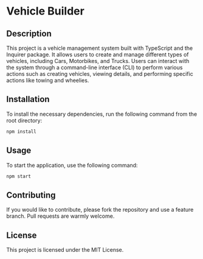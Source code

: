 # Vehicle Builder

## Description
This project is a vehicle management system built with TypeScript and the Inquirer package. It allows users to create and manage different types of vehicles, including Cars, Motorbikes, and Trucks. Users can interact with the system through a command-line interface (CLI) to perform various actions such as creating vehicles, viewing details, and performing specific actions like towing and wheelies.


## Installation

To install the necessary dependencies, run the following command from the root directory:

```bash
npm install
```

## Usage

To start the application, use the following command:

```bash
npm start
```

## Contributing

If you would like to contribute, please fork the repository and use a feature branch. Pull requests are warmly welcome.

## License

This project is licensed under the MIT License.